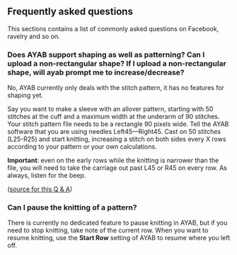 ## Frequently asked questions

This sections contains a list of commonly asked questions on Facebook, ravelry and so on.

### Does AYAB support shaping as well as patterning? Can I upload a non-rectangular shape? If I upload a non-rectangular shape, will ayab prompt me to increase/decrease?
No, AYAB currently only deals with the stitch pattern, it has no features for shaping yet.

Say you want to make a sleeve with an allover pattern, starting with 50 stitches at the cuff and a maximum width at the underarm of 90 stitches. Your stitch pattern file needs to be a rectangle 90 pixels wide. Tell the AYAB software that you are using needles Left45—Right45. Cast on 50 stitches (L25-R25) and start knitting, increasing a stitch on both sides every X rows according to your pattern or your own calculations.

**Important**: even on the early rows while the knitting is narrower than the file, you will need to take the carriage out past L45 or R45 on every row. As always, listen for the beep.

([source for this Q & A](https://www.ravelry.com/discuss/ayab/3618357/1-25#3)) 

### Can I pause the knitting of a pattern?

There is currently no dedicated feature to pause knitting in AYAB, but if you need to stop knitting, take note of the current row. When you want to resume knitting, use the **Start Row** setting of AYAB to resume where you left off.
